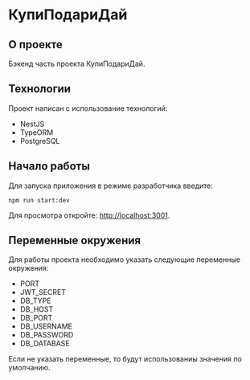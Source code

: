 # КупиПодариДай

## О проекте

Бэкенд часть проекта КупиПодариДай.

## Технологии

Проект написан с использование технологий:

- NestJS
- TypeORM
- PostgreSQL

## Начало работы

Для запуска приложения в режиме разработчика введите:

```
npm run start:dev
```

Для просмотра откройте: [http://localhost:3001](http://localhost:3001).

## Переменные окружения

Для работы проекта необходимо указать следующие переменные окружения:

- PORT
- JWT_SECRET
- DB_TYPE
- DB_HOST
- DB_PORT
- DB_USERNAME
- DB_PASSWORD
- DB_DATABASE

Если не указать переменные, то будут использованиы значения по умолчанию.
